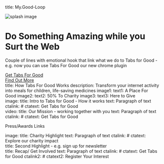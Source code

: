title: My.Good-Loop

<div id="splash" class="container text-center">
	<div class="splash-content row">
		<div class="col">
			<img id="splash-img" src="" alt="splash image"/>
		</div>
		<div class="splash-text col">
			<h1>Do Something Amazing while you Surt the Web</h1>
			<p>Couple of lines with emotional hook that link what we do to Tabs for Good - e.g. now you can use Tabs For Good our new chrome plugin</p>
			<a class="btn btn-primary" href="#">Get Tabs For Good</a> <br/>
			<a class="btn btn-primary" href="/blog">Find Out More </a>
		</div>
	</div>
</div>

<section src="howtabsforgoodworks.html">
title: How Tabs For Good Works
description: Transform your internet activity into meals for children, life-saving medicines 
image1: 
text1: A Place For Good
image2: 
text2: 50% To Charity
image3: 
text3: Here to Give
</section>

<section src="ctaslice-imgleft.html">
image: 
title: Intro to Tabs for Good - How it works
text: Paragraph of text
ctalink: #
ctatext: Get Tabs for Good
</section>

<section src="ctaslice-videoleft.html">
video:
title: Our Mission - working together with you
text: Paragraph of text
ctalink: #
ctatext: Get Tabs for Good
</section>

Press/Awards Links

<section src="ctaslice-imgleft.html">
image: 
title: Charity Highlight
text: Paragraph of text
ctalink: #
ctatext: Explore our charity impact
</section>

<section src="cardslice-imgright.html">
title: Second Highlight - e.g. sign up for newsletter
</section>

<section src="getinvolved.html">
title: Recap/ Get Involved
text: Paragraph of text
ctalink: #
ctatext: Get Tabs for Good
ctalink2: #
ctatext2: Register Your Interest
</section>